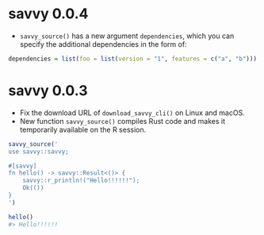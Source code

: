 # savvy 0.0.4

* `savvy_source()` has a new argument `dependencies`, which you can specify the
  additional dependencies in the form of:
  
``` r
dependencies = list(foo = list(version = "1", features = c("a", "b")))
```

# savvy 0.0.3

* Fix the download URL of `download_savvy_cli()` on Linux and macOS.
* New function `savvy_source()` compiles Rust code and makes it temporarily
  available on the R session.

``` r
savvy_source('
use savvy::savvy;

#[savvy]
fn hello() -> savvy::Result<()> {
    savvy::r_println!("Hello!!!!!!");
    Ok(())
}
')

hello()
#> Hello!!!!!!
```
